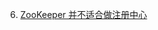 6. [ZooKeeper 并不适合做注册中心](https://mp.weixin.qq.com/s?__biz=MzkwODMzOTY1NA==&mid=2247498727&idx=1&sn=dbdf1d6e670257a78e3f0feb57afb464)
